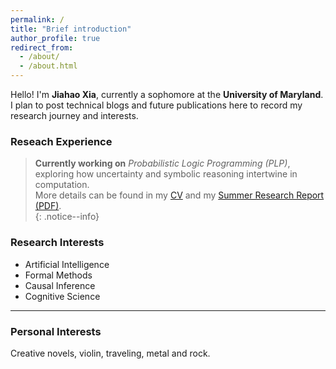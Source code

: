 ```yaml
---
permalink: /
title: "Brief introduction"
author_profile: true
redirect_from: 
  - /about/
  - /about.html
---
```

Hello! I'm **Jiahao Xia**, currently a sophomore at the **University of Maryland**.  
I plan to post technical blogs and future publications here to record my research journey and interests.

### Reseach Experience
> **Currently working on** *Probabilistic Logic Programming (PLP)*,  
> exploring how uncertainty and symbolic reasoning intertwine in computation.  
> More details can be found in my [CV](/cv.md) and my [Summer Research Report (PDF)](/files/Summer_Intern_Report.pdf).  
{: .notice--info}

### Research Interests

- Artificial Intelligence  
- Formal Methods  
- Causal Inference 
- Cognitive Science

---

### Personal Interests
Creative novels, violin, traveling, metal and rock.
